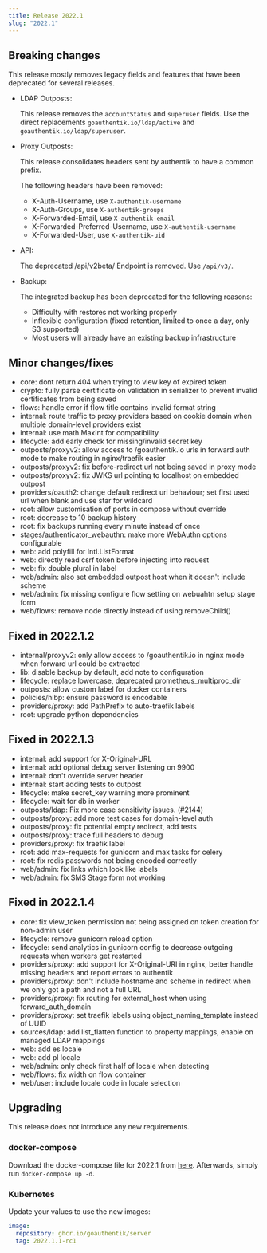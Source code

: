 ```yaml
---
title: Release 2022.1
slug: "2022.1"
---
```


## Breaking changes

This release mostly removes legacy fields and features that have been deprecated for several releases.

- LDAP Outposts:

  This release removes the `accountStatus` and `superuser` fields. Use the direct replacements `goauthentik.io/ldap/active` and `goauthentik.io/ldap/superuser`.

- Proxy Outposts:

  This release consolidates headers sent by authentik to have a common prefix.

  The following headers have been removed:

	- X-Auth-Username, use `X-authentik-username`
	- X-Auth-Groups, use `X-authentik-groups`
	- X-Forwarded-Email, use `X-authentik-email`
	- X-Forwarded-Preferred-Username, use `X-authentik-username`
	- X-Forwarded-User, use `X-authentik-uid`

- API:

  The deprecated /api/v2beta/ Endpoint is removed. Use `/api/v3/`.

- Backup:

  The integrated backup has been deprecated for the following reasons:

  - Difficulty with restores not working properly
  - Inflexible configuration (fixed retention, limited to once a day, only S3 supported)
  - Most users will already have an existing backup infrastructure

## Minor changes/fixes

- core: dont return 404 when trying to view key of expired token
- crypto: fully parse certificate on validation in serializer to prevent invalid certificates from being saved
- flows: handle error if flow title contains invalid format string
- internal: route traffic to proxy providers based on cookie domain when multiple domain-level providers exist
- internal: use math.MaxInt for compatibility
- lifecycle: add early check for missing/invalid secret key
- outposts/proxyv2: allow access to /goauthentik.io urls in forward auth mode to make routing in nginx/traefik easier
- outposts/proxyv2: fix before-redirect url not being saved in proxy mode
- outposts/proxyv2: fix JWKS url pointing to localhost on embedded outpost
- providers/oauth2: change default redirect uri behaviour; set first used url when blank and use star for wildcard
- root: allow customisation of ports in compose without override
- root: decrease to 10 backup history
- root: fix backups running every minute instead of once
- stages/authenticator_webauthn: make more WebAuthn options configurable
- web: add polyfill for Intl.ListFormat
- web: directly read csrf token before injecting into request
- web: fix double plural in label
- web/admin: also set embedded outpost host when it doesn't include scheme
- web/admin: fix missing configure flow setting on webuahtn setup stage form
- web/flows: remove node directly instead of using removeChild()

## Fixed in 2022.1.2

- internal/proxyv2: only allow access to /goauthentik.io in nginx mode when forward url could be extracted
- lib: disable backup by default, add note to configuration
- lifecycle: replace lowercase, deprecated prometheus_multiproc_dir
- outposts: allow custom label for docker containers
- policies/hibp: ensure password is encodable
- providers/proxy: add PathPrefix to auto-traefik labels
- root: upgrade python dependencies

## Fixed in 2022.1.3

- internal: add support for X-Original-URL
- internal: add optional debug server listening on 9900
- internal: don't override server header
- internal: start adding tests to outpost
- lifecycle: make secret_key warning more prominent
- lifecycle: wait for db in worker
- outposts/ldap: Fix more case sensitivity issues. (#2144)
- outposts/proxy: add more test cases for domain-level auth
- outposts/proxy: fix potential empty redirect, add tests
- outposts/proxy: trace full headers to debug
- providers/proxy: fix traefik label
- root: add max-requests for gunicorn and max tasks for celery
- root: fix redis passwords not being encoded correctly
- web/admin: fix links which look like labels
- web/admin: fix SMS Stage form not working

## Fixed in 2022.1.4

- core: fix view_token permission not being assigned on token creation for non-admin user
- lifecycle: remove gunicorn reload option
- lifecycle: send analytics in gunicorn config to decrease outgoing requests when workers get restarted
- providers/proxy: add support for X-Original-URI in nginx, better handle missing headers and report errors to authentik
- providers/proxy: don't include hostname and scheme in redirect when we only got a path and not a full URL
- providers/proxy: fix routing for external_host when using forward_auth_domain
- providers/proxy: set traefik labels using object_naming_template instead of UUID
- sources/ldap: add list_flatten function to property mappings, enable on managed LDAP mappings
- web: add es locale
- web: add pl locale
- web/admin: only check first half of locale when detecting
- web/flows: fix width on flow container
- web/user: include locale code in locale selection

## Upgrading

This release does not introduce any new requirements.

### docker-compose

Download the docker-compose file for 2022.1 from [here](https://goauthentik.io/version/2022.1/docker-compose.yml). Afterwards, simply run `docker-compose up -d`.

### Kubernetes

Update your values to use the new images:

```yaml
image:
  repository: ghcr.io/goauthentik/server
  tag: 2022.1.1-rc1
```
